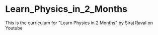 # Learn_Physics_in_2_Months
This is the curriculum for "Learn Physics in 2 Months" by Siraj Raval on Youtube
